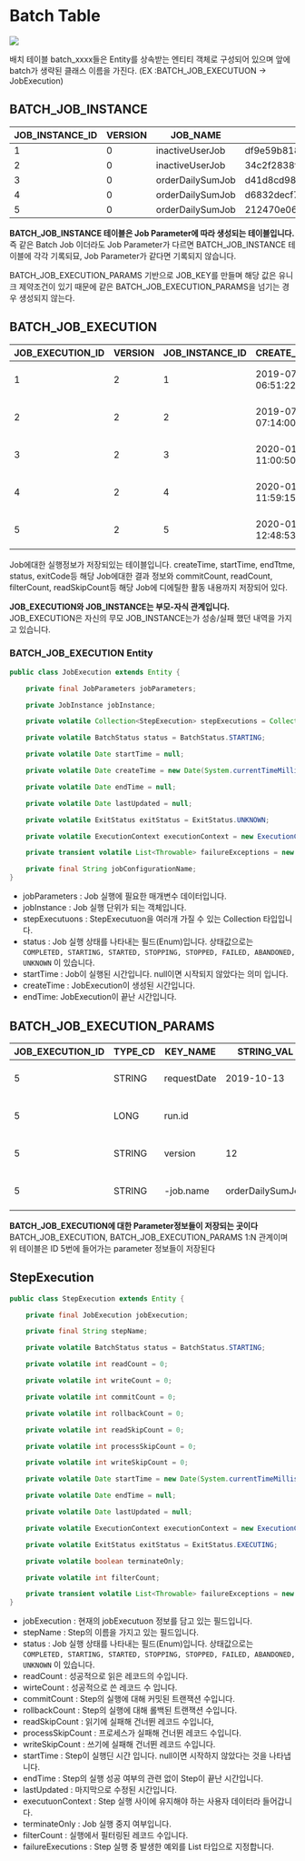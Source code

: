 # Batch Table

![](https://github.com/cheese10yun/TIL/raw/master/assets/meta-data-erd.png)

배치 테이블 batch_xxxx들은 Entity를 상속받는 엔티티 객체로 구성되어 있으며 앞에 batch가 생략된 클래스 이름을 가진다. (EX :BATCH_JOB_EXECUTUON -> JobExecution)

## BATCH_JOB_INSTANCE

JOB_INSTANCE_ID | VERSION | JOB_NAME | JOB_KEY
----------------|---------|----------|--------
1 | 0 | inactiveUserJob | df9e59b818ab301226e71dcf67795b07
2 | 0 | inactiveUserJob | 34c2f2838f31f237450a6c7659e36995
3 | 0 | orderDailySumJob | d41d8cd98f00b204e9800998ecf8427e
4 | 0 | orderDailySumJob | d6832decf796311c39d3d934a9d7cfd5
5 | 0 | orderDailySumJob | 212470e06656926b4b339a42dc5d64c3

**BATCH_JOB_INSTANCE 테이블은 Job Parameter에 따라 생성되는 테이블입니다.** 즉 같은 Batch Job 이더라도 Job Parameter가 다르면 BATCH_JOB_INSTANCE 테이블에 각각 기록되묘, Job
Parameter가 같다면 기록되지 않습니다.

BATCH_JOB_EXECUTION_PARAMS 기반으로 JOB_KEY를 만들며 해당 값은 유니크 제약조건이 있기 때문에 같은 BATCH_JOB_EXECUTION_PARAMS을 넘기는 경우 생성되지 않는다.

## BATCH_JOB_EXECUTION

JOB_EXECUTION_ID | VERSION | JOB_INSTANCE_ID | CREATE_TIME | START_TIME | END_TIME | STATUS | EXIT_CODE | EXIT_MESSAGE | LAST_UPDATED | JOB_CONFIGURATION_LOCATION
-----------------|---------|-----------------|-------------|------------|----------|--------|-----------|--------------|--------------|---------------------------
1 | 2 | 1 | 2019-07-02 06:51:22 | 2019-07-02 06:51:22 | 2019-07-02 06:51:23 | COMPLETED | COMPLETED |  | 2019-07-02 06:51:23 | NULL
2 | 2 | 2 | 2019-07-02 07:14:00 | 2019-07-02 07:14:00 | 2019-07-02 07:14:01 | COMPLETED | COMPLETED |  | 2019-07-02 07:14:01 | NULL
3 | 2 | 3 | 2020-01-13 11:00:50 | 2020-01-13 11:00:50 | 2020-01-13 11:00:50 | COMPLETED | COMPLETED |  | 2020-01-13 11:00:50 | NULL
4 | 2 | 4 | 2020-01-13 11:59:15 | 2020-01-13 11:59:15 | 2020-01-13 11:59:15 | COMPLETED | COMPLETED |  | 2020-01-13 11:59:15 | NULL
5 | 2 | 5 | 2020-01-13 12:48:53 | 2020-01-13 12:48:53 | 2020-01-13 12:48:54 | COMPLETED | COMPLETED |  | 2020-01-13 12:48:54 | NULL

Job에대한 실행정보가 저장되있는 테이블입니다. createTime, startTime, endTtme, status, exitCode등 해당 Job에대한 결과 정보와 commitCount, readCount, filterCount,
readSkipCount등 해당 Job에 디에틸한 활동 내용까지 저장되어 있다.

**JOB_EXECUTION와 JOB_INSTANCE는 부모-자식 관계입니다.** JOB_EXECUTION은 자신의 무모 JOB_INSTANCE는가 성송/실패 했던 내역을 가지고 있습니다.

### BATCH_JOB_EXECUTION Entity

```java
public class JobExecution extends Entity {

	private final JobParameters jobParameters;

	private JobInstance jobInstance;

	private volatile Collection<StepExecution> stepExecutions = Collections.synchronizedSet(new LinkedHashSet<>());

	private volatile BatchStatus status = BatchStatus.STARTING;

	private volatile Date startTime = null;

	private volatile Date createTime = new Date(System.currentTimeMillis());

	private volatile Date endTime = null;

	private volatile Date lastUpdated = null;

	private volatile ExitStatus exitStatus = ExitStatus.UNKNOWN;

	private volatile ExecutionContext executionContext = new ExecutionContext();

	private transient volatile List<Throwable> failureExceptions = new CopyOnWriteArrayList<>();

	private final String jobConfigurationName;
}
```

* jobParameters : Job 실행에 필요한 매개변수 데이터입니다.
* jobInstance : Job 실행 단위가 되는 객체입니다.
* stepExecutuons : StepExecutuon을 여러개 가질 수 있는 Collection 타입입니다.
* status : Job 실행 상태를 나타내는 필드(Enum)입니다. 상태값으로는 `COMPLETED, STARTING, STARTED, STOPPING, STOPPED, FAILED, ABANDONED, UNKNOWN` 이 있습니다.
* startTime : Job이 실행된 시간입니다. null이면 시작되지 않았다는 의미 입니다.
* createTime : JobExecution이 생성된 시간입니다.
* endTime: JobExecution이 끝난 시간입니다.

## BATCH_JOB_EXECUTION_PARAMS

JOB_EXECUTION_ID | TYPE_CD | KEY_NAME | STRING_VAL | DATE_VAL | LONG_VAL | DOUBLE_VAL | IDENTIFYING
-----------------|---------|----------|------------|----------|----------|------------|------------
5 | STRING | requestDate | 2019-10-13 | 1970-01-01 00:00:00 | 0 | 0 | N
5 | LONG | run.id |  | 1970-01-01 00:00:00 | 2 | 0 | Y
5 | STRING | version | 12 | 1970-01-01 00:00:00 | 0 | 0 | Y
5 | STRING | -job.name | orderDailySumJob | 1970-01-01 00:00:00 | 0 | 0 | N

**BATCH_JOB_EXECUTION에 대한 Parameter정보들이 저장되는 곳이다** BATCH_JOB_EXECUTION, BATCH_JOB_EXECUTION_PARAMS 1:N 관계이며 위 테이블은 ID 5번에 들어가는 parameter
정보들이 저장된다

## StepExecution

```java
public class StepExecution extends Entity {

	private final JobExecution jobExecution;

	private final String stepName;

	private volatile BatchStatus status = BatchStatus.STARTING;

	private volatile int readCount = 0;

	private volatile int writeCount = 0;

	private volatile int commitCount = 0;

	private volatile int rollbackCount = 0;

	private volatile int readSkipCount = 0;

	private volatile int processSkipCount = 0;

	private volatile int writeSkipCount = 0;

	private volatile Date startTime = new Date(System.currentTimeMillis());

	private volatile Date endTime = null;

	private volatile Date lastUpdated = null;

	private volatile ExecutionContext executionContext = new ExecutionContext();

	private volatile ExitStatus exitStatus = ExitStatus.EXECUTING;

	private volatile boolean terminateOnly;

	private volatile int filterCount;

	private transient volatile List<Throwable> failureExceptions = new CopyOnWriteArrayList<Throwable>();
}
```

* jobExecution : 현재의 jobExecutuon 정보를 담고 있는 필드입니다.
* stepName : Step의 이름을 가지고 있는 필드입니다.
* status : Job 실행 상태를 나타내는 필드(Enum)입니다. 상태값으로는 `COMPLETED, STARTING, STARTED, STOPPING, STOPPED, FAILED, ABANDONED, UNKNOWN` 이 있습니다.
* readCount : 성공적으로 읽은 레코드의 수입니다.
* wirteCount : 성공적으로 쓴 레코드 수 입니다.
* commitCount : Step의 실행에 대해 커밋된 트랜잭션 수입니다.
* rollbackCount : Step의 실행에 대해 롤백된 트랜잭션 수입니다.
* readSkipCount : 읽기에 실패해 건너뛴 레코드 수입니다,
* processSkipCount : 프로세스가 실패해 건너뛴 레코드 수입니다.
* writeSkipCount : 쓰기에 실패해 건너뛴 레코드 수입니다.
* startTime : Step이 실행딘 시간 입니다. null이면 시작하지 않았다는 것을 나타냅니다.
* endTime : Step의 실행 성공 여부의 관련 없이 Step이 끝난 시간입니다.
* lastUpdated : 마지막으로 수정된 시간입니다.
* executuonContext : Step 실행 사이에 유지해야 하는 사용자 데이터라 들어갑니다.
* terminateOnly : Job 실행 중지 여부입니다.
* filterCount : 실행에서 필터링된 레코드 수입니다.
* failureExecutions : Step 실행 중 발생한 예외를 List 타입으로 지정합니다.